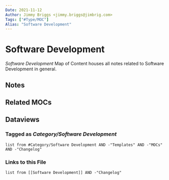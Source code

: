 ```yaml
---
Date: 2021-11-12
Author: Jimmy Briggs <jimmy.briggs@jimbrig.com>
Tags: ["#Type/MOC"]
Alias: "Software Development"
---
```


# Software Development

*Software Development* Map of Content houses all notes related to Software Development in general.

## Notes

## Related MOCs

## Dataviews

### Tagged as *Category/Software Development*

```dataview
list from #Category/Software Development AND -"Templates" AND -"MOCs" AND -"Changelog"
```

### Links to this File

```dataview
list from [[Software Development]] AND -"Changelog"
```